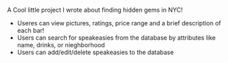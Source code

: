 A Cool little project I wrote about finding hidden gems in NYC!
 - Useres can view pictures, ratings, price range and a brief description of each bar!
 - Users can search for speakeasies from the database by attributes like name, drinks, or nieghborhood
 - Users can add/edit/delete speakeasies to the database
 
